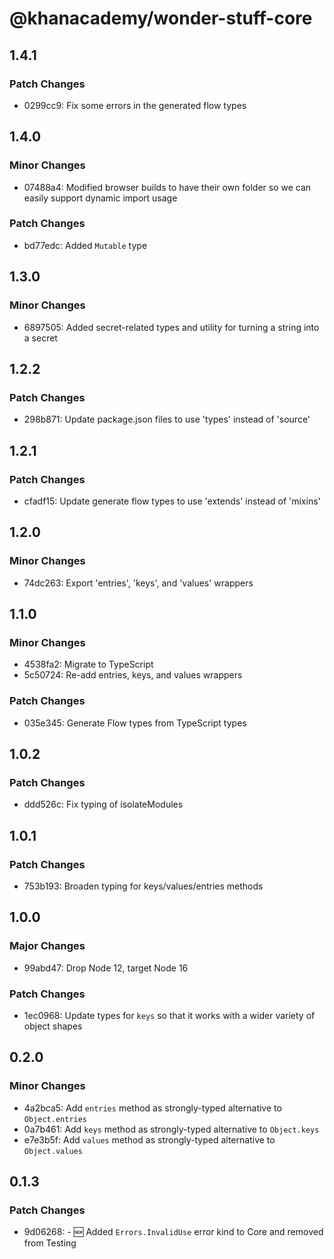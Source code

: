 # @khanacademy/wonder-stuff-core

## 1.4.1

### Patch Changes

-   0299cc9: Fix some errors in the generated flow types

## 1.4.0

### Minor Changes

-   07488a4: Modified browser builds to have their own folder so we can easily support dynamic import usage

### Patch Changes

-   bd77edc: Added `Mutable` type

## 1.3.0

### Minor Changes

-   6897505: Added secret-related types and utility for turning a string into a secret

## 1.2.2

### Patch Changes

-   298b871: Update package.json files to use 'types' instead of 'source'

## 1.2.1

### Patch Changes

-   cfadf15: Update generate flow types to use 'extends' instead of 'mixins'

## 1.2.0

### Minor Changes

-   74dc263: Export 'entries', 'keys', and 'values' wrappers

## 1.1.0

### Minor Changes

-   4538fa2: Migrate to TypeScript
-   5c50724: Re-add entries, keys, and values wrappers

### Patch Changes

-   035e345: Generate Flow types from TypeScript types

## 1.0.2

### Patch Changes

-   ddd526c: Fix typing of isolateModules

## 1.0.1

### Patch Changes

-   753b193: Broaden typing for keys/values/entries methods

## 1.0.0

### Major Changes

-   99abd47: Drop Node 12, target Node 16

### Patch Changes

-   1ec0968: Update types for `keys` so that it works with a wider variety of object shapes

## 0.2.0

### Minor Changes

-   4a2bca5: Add `entries` method as strongly-typed alternative to `Object.entries`
-   0a7b461: Add `keys` method as strongly-typed alternative to `Object.keys`
-   e7e3b5f: Add `values` method as strongly-typed alternative to `Object.values`

## 0.1.3

### Patch Changes

-   9d06268: - 🆕 Added `Errors.InvalidUse` error kind to Core and removed from Testing
